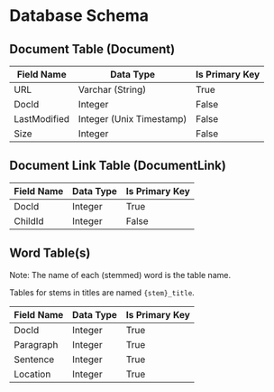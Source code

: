 # Database Schema
## Document Table (Document)
| Field Name   | Data Type                | Is Primary Key |
|--------------|--------------------------|----------------|
| URL          | Varchar (String)         | True           |
| DocId        | Integer                  | False          |
| LastModified | Integer (Unix Timestamp) | False          |
| Size         | Integer                  | False          |

## Document Link Table (DocumentLink)
| Field Name | Data Type | Is Primary Key |
|------------|-----------|----------------|
| DocId      | Integer   | True           |
| ChildId    | Integer   | False          |

## Word Table(s)
Note: The name of each (stemmed) word is the table name.

Tables for stems in titles are named `{stem}_title`.

| Field Name | Data Type | Is Primary Key |
|------------|-----------|----------------|
| DocId      | Integer   | True           |
| Paragraph  | Integer   | True           |
| Sentence   | Integer   | True           |
| Location   | Integer   | True           |